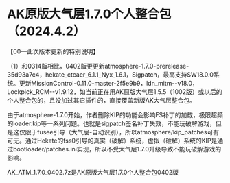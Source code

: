 # AK原版大气层1.7.0个人整合包（2024.4.2）

【00—此次版本更新的特别说明】

（1）和0314版相比，0402版更更新atmosphere-1.7.0-prerelease-35d93a7c4，hekate_ctcaer_6.1.1_Nyx_1.6.1，Sigpatch，最高支持SW18.0.0系统。更新MissionControl-0.11.0-master-2f5e9b9，ldn_mitm--v18.0，Lockpick_RCM--v1.9.12，如当前正在用AK原版大气层1.5.5（1002版）或以后的个人整合包的，且没加过其它插件的，直接覆盖新版AK大气层整合包。

由于atmosphere-1.7.0开始，作者删除KIP的功能会影响FS补丁的加载，极限超频的loader.kip等一系列问题。也就是sigpatch签名补丁失效，不能玩破解游戏，但是这仅限于fusee引导（大气层-自动识别），所以atmosphere/kip_patches可有可无。通过Hekate的fss0引导的真实（破解）系统，虚拟（破解）系统的KIP是通过bootloader/patches.ini实现，所以不受大气层1.7.0升级导致不能玩破解游戏的影响。

AK_ATM_1.7.0_0402.7z是AK原版大气层1.7.0个人整合包0402版
